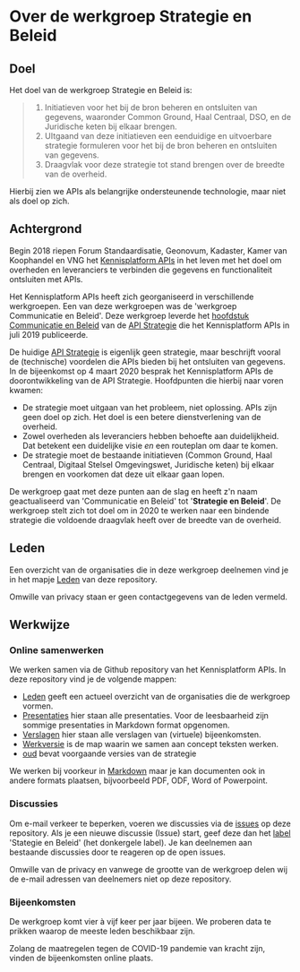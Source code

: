 # Over de werkgroep Strategie en Beleid

## Doel
Het doel van de werkgroep Strategie en Beleid is:

> 1. Initiatieven voor het bij de bron beheren en ontsluiten van gegevens, waaronder Common Ground, Haal Centraal, DSO, en de Juridische keten bij elkaar brengen. 
> 2. UItgaand van deze initiatieven een eenduidige en uitvoerbare strategie formuleren voor het bij de bron beheren en ontsluiten van gegevens.
> 3. Draagvlak voor deze strategie  tot stand brengen over de breedte van de overheid.

Hierbij zien we APIs als belangrijke ondersteunende technologie, maar niet als doel op zich.

## Achtergrond

Begin 2018 riepen Forum Standaardisatie, Geonovum, Kadaster, Kamer van Koophandel en VNG het [Kennisplatform APIs](https://github.com/Geonovum/KP-APIs-Stuurgroep/blob/master/Overige%20stukken/Memo%20opstarten%20werkgroepen%200_9.docx) in het leven met het doel om overheden en leveranciers te verbinden die gegevens en functionaliteit ontsluiten met APIs. 

Het Kennisplatform APIs heeft zich georganiseerd in verschillende werkgroepen. Een van deze werkgroepen was de 'werkgroep Communicatie en Beleid'. Deze werkgroep leverde het [hoofdstuk Communicatie en Beleid](https://docs.geostandaarden.nl/api/API-Strategie/#communicatie-en-beleid) van de [API Strategie](https://docs.geostandaarden.nl/api/API-Strategie/) die het Kennisplatform APIs in juli 2019 publiceerde.

De huidige [API Strategie](https://docs.geostandaarden.nl/api/API-Strategie/) is eigenlijk geen strategie, maar beschrijft vooral de (technische) voordelen die APIs bieden bij het ontsluiten van gegevens. In de bijeenkomst op 4 maart 2020 besprak het Kennisplatform APIs de doorontwikkeling van de API Strategie. Hoofdpunten die hierbij naar voren kwamen:
-   De strategie moet uitgaan van het probleem, niet oplossing. APIs zijn geen doel op zich. Het doel is een betere dienstverlening van de overheid. 
-   Zowel overheden als leveranciers hebben behoefte aan duidelijkheid. Dat betekent een duidelijke visie *en* een routeplan om daar te komen.
- De strategie moet de bestaande initiatieven (Common Ground, Haal Centraal, Digitaal Stelsel Omgevingswet, Juridische keten) bij elkaar brengen en voorkomen dat deze uit elkaar gaan lopen.

De werkgroep gaat met deze punten aan de slag en heeft z'n naam geactualiseerd van 'Communicatie en Beleid' tot '**Strategie en Beleid**'. De werkgroep stelt zich tot doel om in 2020 te werken naar een bindende strategie die voldoende draagvlak heeft over de breedte van de overheid.

## Leden
Een overzicht van de organisaties die in deze werkgroep deelnemen vind je in het mapje [Leden](https://github.com/Geonovum/KP-APIs/blob/master/Werkgroep%20Strategie%20en%20Beleid/Leden/leden-werkgroep-strategie-en-beleid-20200709.md) van deze repository.

Omwille van privacy staan er geen contactgegevens van de leden vermeld.

## Werkwijze

### Online samenwerken
We werken samen via de Github repository van het Kennisplatform APIs. In deze repository vind je de volgende mappen:

- [Leden](https://github.com/Geonovum/KP-APIs/tree/master/Werkgroep%20Strategie%20en%20Beleid/Leden) geeft een actueel overzicht van de organisaties die de werkgroep vormen.
- [Presentaties](https://github.com/Geonovum/KP-APIs/tree/master/Werkgroep%20Strategie%20en%20Beleid/Presentaties) hier staan alle presentaties. Voor de leesbaarheid zijn sommige presentaties in Markdown format opgenomen.
- [Verslagen](https://github.com/Geonovum/KP-APIs/tree/master/Werkgroep%20Strategie%20en%20Beleid/Verslagen) hier staan alle verslagen van (virtuele) bijeenkomsten. 
- [Werkversie](https://github.com/Geonovum/KP-APIs/tree/master/Werkgroep%20Strategie%20en%20Beleid/Werkversie) is de map waarin  we samen aan concept teksten werken. 
- [oud](https://github.com/Geonovum/KP-APIs/tree/master/Werkgroep%20Strategie%20en%20Beleid/oud) bevat voorgaande versies van de strategie

We werken bij voorkeur in [Markdown](https://nl.wikipedia.org/wiki/Markdown) maar je kan documenten ook in andere formats plaatsen, bijvoorbeeld PDF, ODF, Word of Powerpoint.

### Discussies

Om e-mail verkeer te beperken, voeren we discussies via de [issues](https://github.com/Geonovum/KP-APIs/issues) op deze repository. Als je een nieuwe discussie (Issue) start, geef deze dan het [label](https://github.com/Geonovum/KP-APIs/labels) 'Stategie en Beleid' (het donkergele label). Je kan deelnemen aan bestaande discussies door te reageren op de open issues.

Omwille van de privacy en vanwege de grootte van de werkgroep delen wij de e-mail adressen van deelnemers niet op deze repository.

### Bijeenkomsten

De werkgroep komt vier à vijf keer per jaar bijeen. We proberen data te prikken waarop de meeste leden beschikbaar zijn.

Zolang de maatregelen tegen de COVID-19 pandemie van kracht zijn, vinden de bijeenkomsten online plaats.

